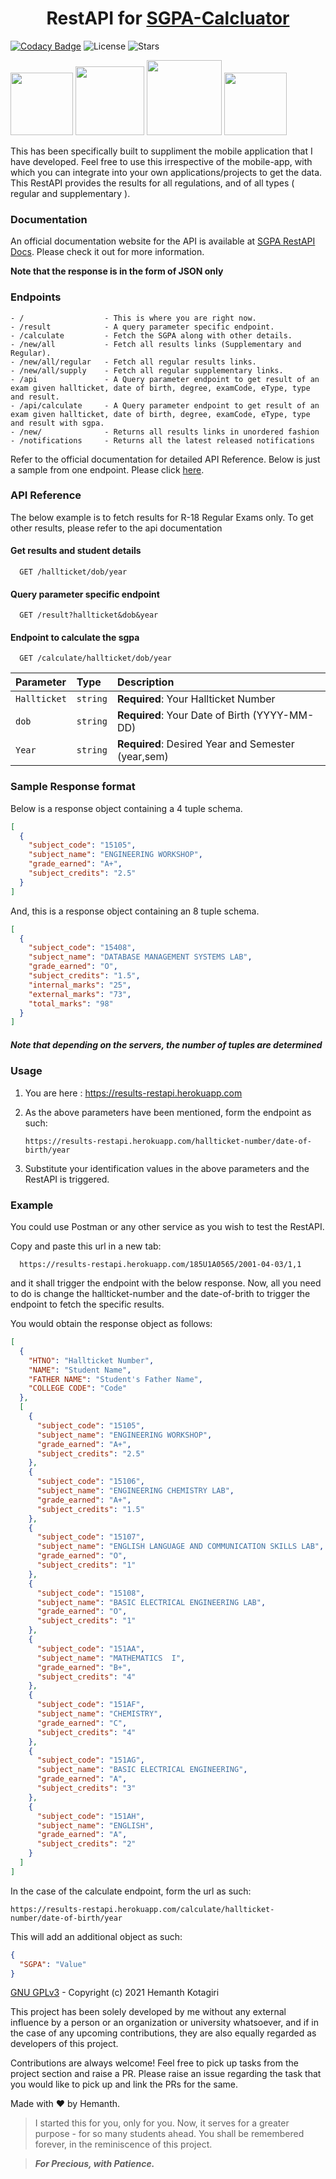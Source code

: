 <h1 align="center">RestAPI for <a href="https://github.com/hemanth-kotagiri/sgpa-calculator" target="_blank">SGPA-Calcluator</a></h1>

[![Codacy Badge](https://api.codacy.com/project/badge/Grade/9ca1efa8af8a450abe751428a6fbbbf1)](https://app.codacy.com/gh/hemanth-kotagiri/sgpa-rest-api?utm_source=github.com&utm_medium=referral&utm_content=hemanth-kotagiri/sgpa-rest-api&utm_campaign=Badge_Grade_Settings)
![License](https://img.shields.io/github/license/hemanth-kotagiri/sgpa-rest-api)
![Stars](https://img.shields.io/github/stars/hemanth-kotagiri/sgpa-rest-api)

<div align="left">
  <img width=100 src="https://img.shields.io/badge/flask-black.svg?style=for-the-badge&logo=flask" alt="">
  <img width=110 src="https://img.shields.io/badge/python-black.svg?style=for-the-badge&logo=python" alt="">
  <img width=120 src="https://img.shields.io/badge/selenium-black.svg?style=for-the-badge&logo=selenium" alt="">
  <img width=100 src="https://img.shields.io/badge/redis-black.svg?style=for-the-badge&logo=redis" alt="">
</div>

This has been specifically built to suppliment the mobile application that I have
developed. Feel free to use this irrespective of the mobile-app, with which
you can integrate into your own applications/projects to get the data. This
RestAPI provides the results for all regulations, and of all types (
regular and supplementary ).

### Documentation

An official documentation website for the API is available at [SGPA RestAPI
Docs](https://hemanth-kotagiri.github.io/sgpa-rest-api-docs/). Please check it
out for more information.

**Note that the response is in the form of JSON only**

### Endpoints

```
- /                  - This is where you are right now.
- /result            - A query parameter specific endpoint.
- /calculate         - Fetch the SGPA along with other details.
- /new/all           - Fetch all results links (Supplementary and Regular).
- /new/all/regular   - Fetch all regular results links.
- /new/all/supply    - Fetch all regular supplementary links.
- /api               - A Query parameter endpoint to get result of an exam given hallticket, date of birth, degree, examCode, eType, type and result.
- /api/calculate     - A Query parameter endpoint to get result of an exam given hallticket, date of birth, degree, examCode, eType, type and result with sgpa.
- /new/              - Returns all results links in unordered fashion
- /notifications     - Returns all the latest released notifications
```

Refer to the official documentation for detailed API Reference. Below is
just a sample from one endpoint. Please click
[here](https://hemanth-kotagiri.github.io/sgpa-rest-api-docs/).

### API Reference

The below example is to fetch results for R-18 Regular Exams only. To get other
results, please refer to the api documentation

#### Get results and student details

```http
  GET /hallticket/dob/year
```

#### Query parameter specific endpoint

```http
  GET /result?hallticket&dob&year
```

#### Endpoint to calculate the sgpa

```http
  GET /calculate/hallticket/dob/year
```

| Parameter    | Type     | Description                                        |
| :----------- | :------- | :------------------------------------------------- |
| `Hallticket` | `string` | **Required**: Your Hallticket Number               |
| `dob`        | `string` | **Required**: Your Date of Birth (YYYY-MM-DD)      |
| `Year`       | `string` | **Required**: Desired Year and Semester (year,sem) |

### Sample Response format

Below is a response object containing a 4 tuple schema.

```json
[
  {
    "subject_code": "15105",
    "subject_name": "ENGINEERING WORKSHOP",
    "grade_earned": "A+",
    "subject_credits": "2.5"
  }
]
```

And, this is a response object containing an 8 tuple schema.

```json
[
  {
    "subject_code": "15408",
    "subject_name": "DATABASE MANAGEMENT SYSTEMS LAB",
    "grade_earned": "O",
    "subject_credits": "1.5",
    "internal_marks": "25",
    "external_marks": "73",
    "total_marks": "98"
  }
]
```

##### Note that depending on the servers, the number of tuples are determined

### Usage

1. You are here : https://results-restapi.herokuapp.com

2. As the above parameters have been mentioned, form the endpoint as such:

   ```
   https://results-restapi.herokuapp.com/hallticket-number/date-of-birth/year
   ```

3. Substitute your identification values in the above parameters and the
   RestAPI is triggered.

### Example

You could use Postman or any other service as you wish to test the RestAPI.

Copy and paste this url in a new tab:

```
  https://results-restapi.herokuapp.com/185U1A0565/2001-04-03/1,1
```

and it shall trigger the endpoint with the below response. Now, all you need to
do is change the hallticket-number and the date-of-brith to trigger the
endpoint to fetch the specific results.

You would obtain the response object as follows:

```json
[
  {
    "HTNO": "Hallticket Number",
    "NAME": "Student Name",
    "FATHER NAME": "Student's Father Name",
    "COLLEGE CODE": "Code"
  },
  [
    {
      "subject_code": "15105",
      "subject_name": "ENGINEERING WORKSHOP",
      "grade_earned": "A+",
      "subject_credits": "2.5"
    },
    {
      "subject_code": "15106",
      "subject_name": "ENGINEERING CHEMISTRY LAB",
      "grade_earned": "A+",
      "subject_credits": "1.5"
    },
    {
      "subject_code": "15107",
      "subject_name": "ENGLISH LANGUAGE AND COMMUNICATION SKILLS LAB",
      "grade_earned": "O",
      "subject_credits": "1"
    },
    {
      "subject_code": "15108",
      "subject_name": "BASIC ELECTRICAL ENGINEERING LAB",
      "grade_earned": "O",
      "subject_credits": "1"
    },
    {
      "subject_code": "151AA",
      "subject_name": "MATHEMATICS  I",
      "grade_earned": "B+",
      "subject_credits": "4"
    },
    {
      "subject_code": "151AF",
      "subject_name": "CHEMISTRY",
      "grade_earned": "C",
      "subject_credits": "4"
    },
    {
      "subject_code": "151AG",
      "subject_name": "BASIC ELECTRICAL ENGINEERING",
      "grade_earned": "A",
      "subject_credits": "3"
    },
    {
      "subject_code": "151AH",
      "subject_name": "ENGLISH",
      "grade_earned": "A",
      "subject_credits": "2"
    }
  ]
]
```

In the case of the calculate endpoint, form the url as such:

```
https://results-restapi.herokuapp.com/calculate/hallticket-number/date-of-birth/year
```

This will add an additional object as such:

```json
{
  "SGPA": "Value"
}
```

[GNU GPLv3](LICENSE) - Copyright (c) 2021 Hemanth Kotagiri

This project has been solely developed by me without any external influence by
a person or an organization or university whatsoever, and if in the case of any
upcoming contributions, they are also equally regarded as developers of this
project.

Contributions are always welcome! Feel free to pick up tasks from the project
section and raise a PR.
Please raise an issue regarding the task that you would like to pick up and
link the PRs for the same.

Made with ❤️ by Hemanth.

> I started this for you, only for you. Now, it serves for a greater purpose -
> for so many students ahead. You shall be remembered forever, in the
> reminiscence of this project.

> **_For Precious, with Patience._**
